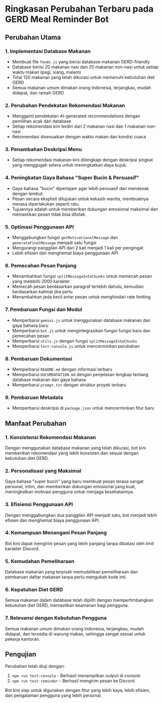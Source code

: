 # Ringkasan Perubahan Terbaru pada GERD Meal Reminder Bot

## Perubahan Utama

### 1. Implementasi Database Makanan
- Membuat file `foods.js` yang berisi database makanan GERD-friendly
- Database berisi 20 makanan nasi dan 20 makanan non-nasi untuk setiap waktu makan (pagi, siang, malam)
- Total 120 makanan yang telah dikurasi untuk memenuhi kebutuhan diet GERD
- Semua makanan umum dimakan orang Indonesia, terjangkau, mudah didapat, dan ramah GERD

### 2. Perubahan Pendekatan Rekomendasi Makanan
- Mengganti pendekatan AI-generated recommendations dengan pemilihan acak dari database
- Setiap rekomendasi kini terdiri dari 2 makanan nasi dan 1 makanan non-nasi
- Rekomendasi disesuaikan dengan waktu makan dan kondisi cuaca

### 3. Penambahan Deskripsi Menu
- Setiap rekomendasi makanan kini dilengkapi dengan deskripsi singkat yang menggugah selera untuk meningkatkan daya bujuk.

### 4. Peningkatan Gaya Bahasa "Super Bucin & Persuasif"
- Gaya bahasa "bucin" dipertajam agar lebih persuasif dan mendesak dengan lembut.
- Pesan secara eksplisit ditujukan untuk kekasih wanita, membuatnya merasa diperlakukan seperti ratu.
- Tujuannya adalah untuk memberikan dukungan emosional maksimal dan memastikan pesan tidak bisa ditolak.

### 5. Optimasi Penggunaan API
- Menggabungkan fungsi `getMotivationalMessage` dan `generateFinalMessage` menjadi satu fungsi
- Mengurangi panggilan API dari 2 kali menjadi 1 kali per pengingat
- Lebih efisien dan menghemat biaya penggunaan API

### 6. Pemecahan Pesan Panjang
- Menambahkan fungsi `splitMessageIntoChunks` untuk memecah pesan yang melebihi 2000 karakter
- Memecah pesan berdasarkan paragraf terlebih dahulu, kemudian berdasarkan kalimat jika perlu
- Menambahkan jeda kecil antar pesan untuk menghindari rate limiting

### 7. Pembaruan Fungsi dan Modul
- Memperbarui `gemini.js` untuk menggunakan database makanan dan gaya bahasa baru
- Memperbarui `bot.js` untuk mengintegrasikan fungsi-fungsi baru dan pemecahan pesan
- Memperbarui `utils.js` dengan fungsi `splitMessageIntoChunks`
- Memperbarui `test-console.js` untuk mencerminkan perubahan

### 8. Pembaruan Dokumentasi
- Memperbarui `README.md` dengan informasi terbaru
- Memperbarui `DOCUMENTATION.md` dengan penjelasan lengkap tentang database makanan dan gaya bahasa
- Memperbarui `prompt.txt` dengan struktur proyek terbaru

### 9. Pembaruan Metadata
- Memperbarui deskripsi di `package.json` untuk mencerminkan fitur baru

## Manfaat Perubahan

### 1. Konsistensi Rekomendasi Makanan
Dengan menggunakan database makanan yang telah dikurasi, bot kini memberikan rekomendasi yang lebih konsisten dan sesuai dengan kebutuhan diet GERD.

### 2. Personalisasi yang Maksimal
Gaya bahasa "super bucin" yang baru membuat pesan terasa sangat personal, intim, dan memberikan dukungan emosional yang kuat, meningkatkan motivasi pengguna untuk menjaga kesehatannya.

### 3. Efisiensi Penggunaan API
Dengan menggabungkan dua panggilan API menjadi satu, bot menjadi lebih efisien dan menghemat biaya penggunaan API.

### 4. Kemampuan Menangani Pesan Panjang
Bot kini dapat mengirim pesan yang lebih panjang tanpa dibatasi oleh limit karakter Discord.

### 5. Kemudahan Pemeliharaan
Database makanan yang terpisah memudahkan pemeliharaan dan pembaruan daftar makanan tanpa perlu mengubah kode inti.

### 6. Kepatuhan Diet GERD
Semua makanan dalam database telah dipilih dengan mempertimbangkan kebutuhan diet GERD, memastikan keamanan bagi pengguna.

### 7. Relevansi dengan Kebutuhan Pengguna
Semua makanan umum dimakan orang Indonesia, terjangkau, mudah didapat, dan tersedia di warung makan, sehingga sangat sesuai untuk pekerja kantoran.

## Pengujian
Perubahan telah diuji dengan:
1. `npm run test:console` - Berhasil menampilkan output di console
2. `npm run test-reminder` - Berhasil mengirim pesan ke Discord

Bot kini siap untuk digunakan dengan fitur yang lebih kaya, lebih efisien, dan pengalaman pengguna yang lebih personal.